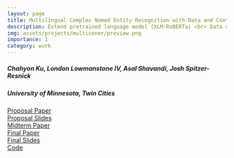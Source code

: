 ```yaml
---
layout: page
title: Multilingual Complex Named Entity Recognition with Data and Context Augmentation
description: Extend pretrained language model (XLM-RoBERTa) <br> Data augmentation with Google Translate API (MulDA) <br> Context augmentation with Elasticsearch on Wikipedia (KB-NER)
img: assets/projects/multiconer/preview.png
importance: 1
category: work
---
```


<h5 class="row justify-content-sm-center">
Chahyon Ku, London Lowmanstone IV, Asal Shavandi, Josh Spitzer-Resnick 
</h5>
<h5 class="row justify-content-sm-center">
University of Minnesota, Twin Cities
</h5>

[Proposal Paper](/assets/projects/multiconer/proposal_paper.pdf) <br>
[Proposal Slides](/assets/projects/multiconer/proposal_slides.pdf) <br>
[Midterm Paper](/assets/projects/multiconer/midterm_paper.pdf) <br>
[Final Paper](/assets/projects/multiconer/final_paper.pdf) <br>
[Final Slides](/assets/projects/multiconer/final_slides.pdf) <br>
[Code](https://github.com/chahyon-ku/polygots) <br>
